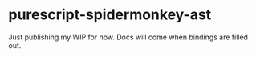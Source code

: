 purescript-spidermonkey-ast
===========================

Just publishing my WIP for now. Docs will come when bindings are filled out.
